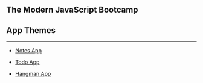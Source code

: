## The Modern JavaScript Bootcamp

## App Themes
---------------

* [Notes App](http://fetian-notes.surge.sh/)

* [Todo App](http://fetian-todo.surge.sh/)

* [Hangman App](http://fetian-hangman.surge.sh/)
